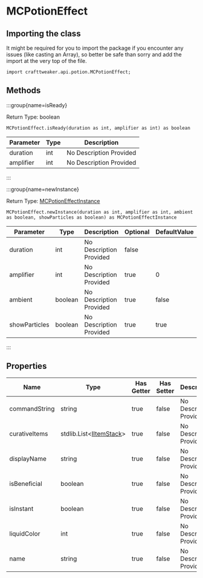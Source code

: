 # MCPotionEffect

## Importing the class

It might be required for you to import the package if you encounter any issues (like casting an Array), so better be safe than sorry and add the import at the very top of the file.
```zenscript
import crafttweaker.api.potion.MCPotionEffect;
```


## Methods

:::group{name=isReady}

Return Type: boolean

```zenscript
MCPotionEffect.isReady(duration as int, amplifier as int) as boolean
```

| Parameter | Type | Description |
|-----------|------|-------------|
| duration | int | No Description Provided |
| amplifier | int | No Description Provided |


:::

:::group{name=newInstance}

Return Type: [MCPotionEffectInstance](/vanilla/api/potions/MCPotionEffectInstance)

```zenscript
MCPotionEffect.newInstance(duration as int, amplifier as int, ambient as boolean, showParticles as boolean) as MCPotionEffectInstance
```

| Parameter | Type | Description | Optional | DefaultValue |
|-----------|------|-------------|----------|--------------|
| duration | int | No Description Provided | false |  |
| amplifier | int | No Description Provided | true | 0 |
| ambient | boolean | No Description Provided | true | false |
| showParticles | boolean | No Description Provided | true | true |


:::


## Properties

| Name | Type | Has Getter | Has Setter | Description |
|------|------|------------|------------|-------------|
| commandString | string | true | false | No Description Provided |
| curativeItems | stdlib.List&lt;[IItemStack](/vanilla/api/items/IItemStack)&gt; | true | false | No Description Provided |
| displayName | string | true | false | No Description Provided |
| isBeneficial | boolean | true | false | No Description Provided |
| isInstant | boolean | true | false | No Description Provided |
| liquidColor | int | true | false | No Description Provided |
| name | string | true | false | No Description Provided |

